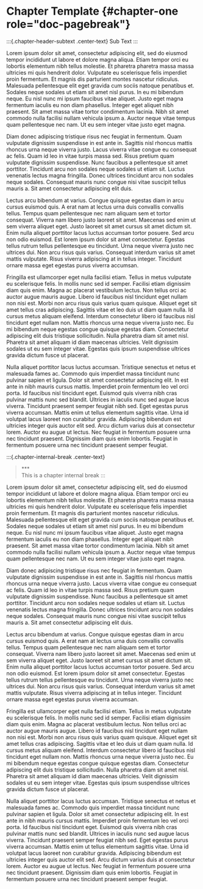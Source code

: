 
# Chapter Template {#chapter-one role="doc-pagebreak"}

:::{.chapter-header-subtext .center-text}
Sub Text
:::

Lorem ipsum dolor sit amet, consectetur adipiscing elit, sed do eiusmod tempor incididunt ut labore et dolore magna aliqua. Etiam tempor orci eu lobortis elementum nibh tellus molestie. Et pharetra pharetra massa massa ultricies mi quis hendrerit dolor. Vulputate eu scelerisque felis imperdiet proin fermentum. Et magnis dis parturient montes nascetur ridiculus. Malesuada pellentesque elit eget gravida cum sociis natoque penatibus et. Sodales neque sodales ut etiam sit amet nisl purus. In eu mi bibendum neque. Eu nisl nunc mi ipsum faucibus vitae aliquet. Justo eget magna fermentum iaculis eu non diam phasellus. Integer eget aliquet nibh praesent. Sit amet massa vitae tortor condimentum lacinia. Nibh sit amet commodo nulla facilisi nullam vehicula ipsum a. Auctor neque vitae tempus quam pellentesque nec nam. Ut eu sem integer vitae justo eget magna.

Diam donec adipiscing tristique risus nec feugiat in fermentum. Quam vulputate dignissim suspendisse in est ante in. Sagittis nisl rhoncus mattis rhoncus urna neque viverra justo. Lacus viverra vitae congue eu consequat ac felis. Quam id leo in vitae turpis massa sed. Risus pretium quam vulputate dignissim suspendisse. Nunc faucibus a pellentesque sit amet porttitor. Tincidunt arcu non sodales neque sodales ut etiam sit. Luctus venenatis lectus magna fringilla. Donec ultrices tincidunt arcu non sodales neque sodales. Consequat mauris nunc congue nisi vitae suscipit tellus mauris a. Sit amet consectetur adipiscing elit duis.

Lectus arcu bibendum at varius. Congue quisque egestas diam in arcu cursus euismod quis. A erat nam at lectus urna duis convallis convallis tellus. Tempus quam pellentesque nec nam aliquam sem et tortor consequat. Viverra nam libero justo laoreet sit amet. Maecenas sed enim ut sem viverra aliquet eget. Justo laoreet sit amet cursus sit amet dictum sit. Enim nulla aliquet porttitor lacus luctus accumsan tortor posuere. Sed arcu non odio euismod. Est lorem ipsum dolor sit amet consectetur. Egestas tellus rutrum tellus pellentesque eu tincidunt. Urna neque viverra justo nec ultrices dui. Non arcu risus quis varius. Consequat interdum varius sit amet mattis vulputate. Risus viverra adipiscing at in tellus integer. Tincidunt ornare massa eget egestas purus viverra accumsan.

Fringilla est ullamcorper eget nulla facilisi etiam. Tellus in metus vulputate eu scelerisque felis. In mollis nunc sed id semper. Facilisi etiam dignissim diam quis enim. Magna ac placerat vestibulum lectus. Non tellus orci ac auctor augue mauris augue. Libero id faucibus nisl tincidunt eget nullam non nisi est. Morbi non arcu risus quis varius quam quisque. Aliquet eget sit amet tellus cras adipiscing. Sagittis vitae et leo duis ut diam quam nulla. Id cursus metus aliquam eleifend. Interdum consectetur libero id faucibus nisl tincidunt eget nullam non. Mattis rhoncus urna neque viverra justo nec. Eu mi bibendum neque egestas congue quisque egestas diam. Consectetur adipiscing elit duis tristique sollicitudin. Nulla pharetra diam sit amet nisl. Pharetra sit amet aliquam id diam maecenas ultricies. Velit dignissim sodales ut eu sem integer vitae. Egestas quis ipsum suspendisse ultrices gravida dictum fusce ut placerat.

Nulla aliquet porttitor lacus luctus accumsan. Tristique senectus et netus et malesuada fames ac. Commodo quis imperdiet massa tincidunt nunc pulvinar sapien et ligula. Dolor sit amet consectetur adipiscing elit. In est ante in nibh mauris cursus mattis. Imperdiet proin fermentum leo vel orci porta. Id faucibus nisl tincidunt eget. Euismod quis viverra nibh cras pulvinar mattis nunc sed blandit. Ultrices in iaculis nunc sed augue lacus viverra. Tincidunt praesent semper feugiat nibh sed. Eget egestas purus viverra accumsan. Mattis enim ut tellus elementum sagittis vitae. Urna id volutpat lacus laoreet non curabitur gravida. Adipiscing bibendum est ultricies integer quis auctor elit sed. Arcu dictum varius duis at consectetur lorem. Auctor eu augue ut lectus. Nec feugiat in fermentum posuere urna nec tincidunt praesent. Dignissim diam quis enim lobortis. Feugiat in fermentum posuere urna nec tincidunt praesent semper feugiat.

:::{.chapter-internal-break .center-text}
>\***\
This is a chapter internal break
:::

Lorem ipsum dolor sit amet, consectetur adipiscing elit, sed do eiusmod tempor incididunt ut labore et dolore magna aliqua. Etiam tempor orci eu lobortis elementum nibh tellus molestie. Et pharetra pharetra massa massa ultricies mi quis hendrerit dolor. Vulputate eu scelerisque felis imperdiet proin fermentum. Et magnis dis parturient montes nascetur ridiculus. Malesuada pellentesque elit eget gravida cum sociis natoque penatibus et. Sodales neque sodales ut etiam sit amet nisl purus. In eu mi bibendum neque. Eu nisl nunc mi ipsum faucibus vitae aliquet. Justo eget magna fermentum iaculis eu non diam phasellus. Integer eget aliquet nibh praesent. Sit amet massa vitae tortor condimentum lacinia. Nibh sit amet commodo nulla facilisi nullam vehicula ipsum a. Auctor neque vitae tempus quam pellentesque nec nam. Ut eu sem integer vitae justo eget magna.

Diam donec adipiscing tristique risus nec feugiat in fermentum. Quam vulputate dignissim suspendisse in est ante in. Sagittis nisl rhoncus mattis rhoncus urna neque viverra justo. Lacus viverra vitae congue eu consequat ac felis. Quam id leo in vitae turpis massa sed. Risus pretium quam vulputate dignissim suspendisse. Nunc faucibus a pellentesque sit amet porttitor. Tincidunt arcu non sodales neque sodales ut etiam sit. Luctus venenatis lectus magna fringilla. Donec ultrices tincidunt arcu non sodales neque sodales. Consequat mauris nunc congue nisi vitae suscipit tellus mauris a. Sit amet consectetur adipiscing elit duis.

Lectus arcu bibendum at varius. Congue quisque egestas diam in arcu cursus euismod quis. A erat nam at lectus urna duis convallis convallis tellus. Tempus quam pellentesque nec nam aliquam sem et tortor consequat. Viverra nam libero justo laoreet sit amet. Maecenas sed enim ut sem viverra aliquet eget. Justo laoreet sit amet cursus sit amet dictum sit. Enim nulla aliquet porttitor lacus luctus accumsan tortor posuere. Sed arcu non odio euismod. Est lorem ipsum dolor sit amet consectetur. Egestas tellus rutrum tellus pellentesque eu tincidunt. Urna neque viverra justo nec ultrices dui. Non arcu risus quis varius. Consequat interdum varius sit amet mattis vulputate. Risus viverra adipiscing at in tellus integer. Tincidunt ornare massa eget egestas purus viverra accumsan.

Fringilla est ullamcorper eget nulla facilisi etiam. Tellus in metus vulputate eu scelerisque felis. In mollis nunc sed id semper. Facilisi etiam dignissim diam quis enim. Magna ac placerat vestibulum lectus. Non tellus orci ac auctor augue mauris augue. Libero id faucibus nisl tincidunt eget nullam non nisi est. Morbi non arcu risus quis varius quam quisque. Aliquet eget sit amet tellus cras adipiscing. Sagittis vitae et leo duis ut diam quam nulla. Id cursus metus aliquam eleifend. Interdum consectetur libero id faucibus nisl tincidunt eget nullam non. Mattis rhoncus urna neque viverra justo nec. Eu mi bibendum neque egestas congue quisque egestas diam. Consectetur adipiscing elit duis tristique sollicitudin. Nulla pharetra diam sit amet nisl. Pharetra sit amet aliquam id diam maecenas ultricies. Velit dignissim sodales ut eu sem integer vitae. Egestas quis ipsum suspendisse ultrices gravida dictum fusce ut placerat.

Nulla aliquet porttitor lacus luctus accumsan. Tristique senectus et netus et malesuada fames ac. Commodo quis imperdiet massa tincidunt nunc pulvinar sapien et ligula. Dolor sit amet consectetur adipiscing elit. In est ante in nibh mauris cursus mattis. Imperdiet proin fermentum leo vel orci porta. Id faucibus nisl tincidunt eget. Euismod quis viverra nibh cras pulvinar mattis nunc sed blandit. Ultrices in iaculis nunc sed augue lacus viverra. Tincidunt praesent semper feugiat nibh sed. Eget egestas purus viverra accumsan. Mattis enim ut tellus elementum sagittis vitae. Urna id volutpat lacus laoreet non curabitur gravida. Adipiscing bibendum est ultricies integer quis auctor elit sed. Arcu dictum varius duis at consectetur lorem. Auctor eu augue ut lectus. Nec feugiat in fermentum posuere urna nec tincidunt praesent. Dignissim diam quis enim lobortis. Feugiat in fermentum posuere urna nec tincidunt praesent semper feugiat.